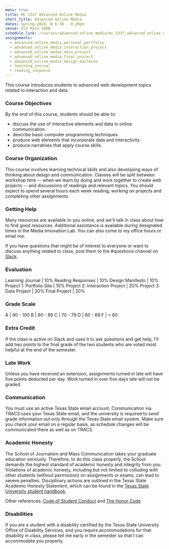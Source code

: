 ```yaml
---
menu: true
title: MC 5317 Advanced Online Media
short_title: Advanced Online Media
dates: Spring 2018, W 6:30 - 9:20pm
venue: Old Main 106B
schedule_link: /courses/advanced_online_media/mc_5317_advanced_online_media_schedule_spring2018.html
assignments:
  - advanced_online_media_personal_portfolio
  - advanced_online_media_interaction_project
  - advanced_online_media_data_project
  - advanced_online_media_final_project
  - advanced_online_media_design_maifesto
  - learning_journal
  - reading_response
---
```


This course introduces students to advanced web development topics related to interaction and data.

### Course Objectives

By the end of this course, students should be able to:

- discuss the use of interactive elements and data in online communication.
- describe basic computer programming techniques.
- produce web elements that incorporate data and interactivity.
- produce narratives that apply course skills.

### Course Organization

This course involves learning technical skills and also developing ways of thinking about design and communication. Classes will be split between workshop time -- when we learn by doing and work together to create web projects -- and discussions of readings and relevant topics. You should expect to spend several hours each week reading, working on projects and completing other assignments.

### Getting Help

Many resources are available to you online, and we'll talk in class about how to find good resources. Additional assistance is available during designated times in the Media Innovation Lab. You can also come to my office hours or email me.

If you have questions that might be of interest to everyone or want to discuss anything related to class, post them to the #questions channel on  [Slack](https://mc5317spring18carter.slack.com).

### Evaluation

Learning Journal | 10%
Reading Responses | 10%
Design Manifesto | 10%
Project 1: Portfolio Site | 10%
Project 2: Interaction Project | 20%
Project 3: Data Project | 20%
Final Project | 20%

### Grade Scale

A | 90 - 100
B | 80 - 89
C | 70 - 79
D | 60 - 69
F | < 60

### Extra Credit

If the class is active on Slack and uses it to ask questions and get help, I'll add two points to the final grade of the two students who are voted most helpful at the end of the semester.

### Late Work

Unless you have received an extension, assignments turned in late will have five points deducted per day. Work turned in over five days late will not be graded.

### Communication

You must use an active Texas State email account. Communication via TRACS uses your Texas State email, and the university is required to send grade information out only through the Texas State email system. Make sure you check your email on a regular basis, as schedule changes will be communicated there as well as on TRACS.

### Academic Honesty

The School of Journalism and Mass Communication takes your graduate education seriously. Therefore, to do this class properly, the School demands the highest standard of academic honesty and integrity from you. Violations of academic honesty, including but not limited to colluding with other students (without permission) on assignments or exams, can lead to severe penalties. Disciplinary actions are outlined in the Texas State Academic Honesty Statement, which can be found in the [Texas State University student handbook](http://www.dos.txstate.edu/handbook.html).

Other references: [Code of Student Conduct](http://www.dos.txstate.edu/handbook/rules/cosc.html) and [The Honor Code](http://www.txstate.edu/honorcodecouncil/Academic-Integrity.html)

### Disabilities

If you are a student with a disability certified by the Texas State University Office of Disability Services, and you require accommodations for that disability in class, please tell me early in the semester so that I can accommodate you properly.
